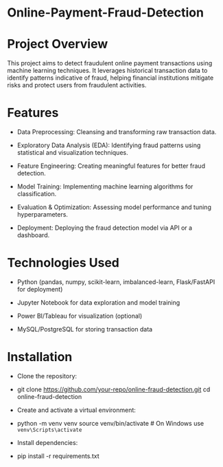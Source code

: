 # Online-Payment-Fraud-Detection

# Project Overview

This project aims to detect fraudulent online payment transactions using machine learning techniques. It leverages historical transaction data to identify patterns indicative of fraud, helping financial institutions mitigate risks and protect users from fraudulent activities.


# Features

- Data Preprocessing:  Cleansing and transforming raw transaction data.

- Exploratory Data Analysis (EDA): Identifying fraud patterns using statistical and visualization techniques.

- Feature Engineering: Creating meaningful features for better fraud detection.

- Model Training: Implementing machine learning algorithms for classification.

- Evaluation & Optimization: Assessing model performance and tuning hyperparameters.

- Deployment: Deploying the fraud detection model via API or a dashboard.

# Technologies Used

- Python (pandas, numpy, scikit-learn, imbalanced-learn, Flask/FastAPI for deployment)

- Jupyter Notebook for data exploration and model training

- Power BI/Tableau for visualization (optional)

- MySQL/PostgreSQL for storing transaction data

# Installation

- Clone the repository:

- git clone https://github.com/your-repo/online-fraud-detection.git
cd online-fraud-detection

- Create and activate a virtual environment:

- python -m venv venv
source venv/bin/activate  # On Windows use `venv\Scripts\activate`


- Install dependencies:

- pip install -r requirements.txt





